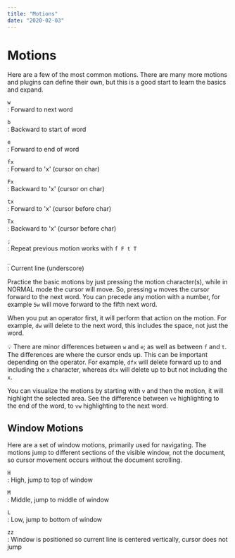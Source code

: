 ```yaml
---
title: "Motions"
date: "2020-02-03"
---
```


# Motions

Here are a few of the most common motions. There are many more motions and plugins can define their own, but this is a good start to learn the basics and expand.

`w`  
: Forward to next word

`b`  
: Backward to start of word

`e`  
: Forward to end of word

`fx`  
: Forward to 'x' (cursor on char)

`Fx`  
: Backward to 'x' (cursor on char)

`tx`  
: Forward to 'x' (cursor before char)

`Tx`  
: Backward to 'x' (cursor before char)

`;`  
: Repeat previous motion works with `f F t T`

`_`  
: Current line (underscore)

Practice the basic motions by just pressing the motion character(s), while in NORMAL mode the cursor will move. So, pressing `w` moves the cursor forward to the next word. You can precede any motion with a number, for example `5w` will move forward to the fifth next word.

When you put an operator first, it will perform that action on the motion. For example, `dw` will delete to the next word, this includes the space, not just the word.

💡 There are minor differences between `w` and `e`; as well as between `f` and `t`. The differences are where the cursor ends up. This can be important depending on the operator. For example, `dfx` will delete forward up to and including the `x` character, whereas `dtx` will delete up to but not including the `x`.

You can visualize the motions by starting with `v` and then the motion, it will highlight the selected area. See the difference between `ve` highlighting to the end of the word, to `vw` highlighting to the next word.

## Window Motions

Here are a set of window motions, primarily used for navigating. The motions jump to different sections of the visible window, not the document, so cursor movement occurs without the document scrolling.

`H`  
: High, jump to top of window

`M`  
: Middle, jump to middle of window

`L`  
: Low, jump to bottom of window

`zz`  
: Window is positioned so current line is centered vertically, cursor does not jump
